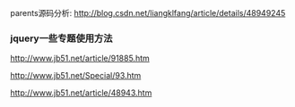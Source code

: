 parents源码分析:
http://blog.csdn.net/liangklfang/article/details/48949245


### jquery一些专题使用方法
http://www.jb51.net/article/91885.htm

http://www.jb51.net/Special/93.htm

http://www.jb51.net/article/48943.htm